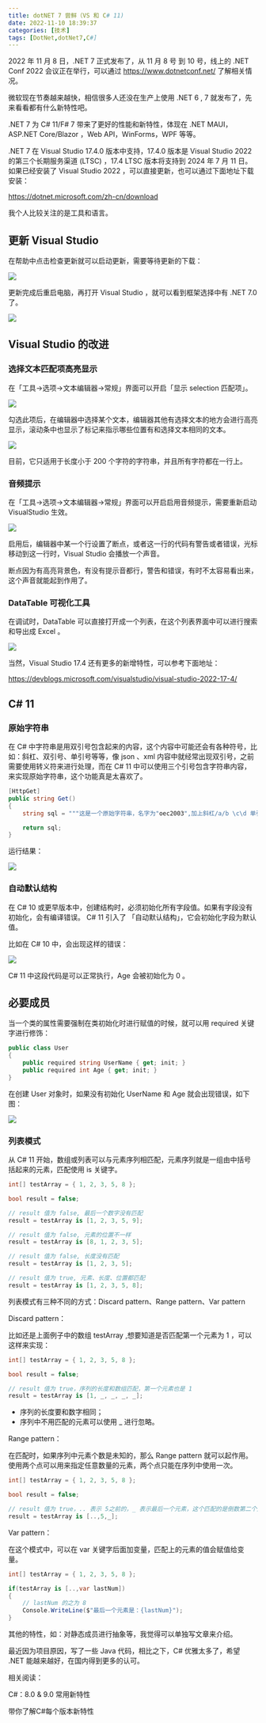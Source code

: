```yaml
---
title: dotNET 7 尝鲜（VS 和 C# 11)
date: 2022-11-10 18:39:37
categories: [技术]
tags: [DotNet,dotNet7,C#]
---
```


2022 年 11 月 8 日，.NET 7 正式发布了，从 11 月 8 号 到 10 号，线上的 .NET Conf 2022 会议正在举行，可以通过 https://www.dotnetconf.net/ 了解相关情况。
<!--more-->
微软现在节奏越来越快，相信很多人还没在生产上使用 .NET 6 , 7 就发布了，先来看看都有什么新特性吧。

.NET 7 为 C# 11/F# 7 带来了更好的性能和新特性，体现在 .NET MAUI，ASP.NET Core/Blazor ，Web API，WinForms，WPF 等等。

.NET 7 在 Visual Studio 17.4.0 版本中支持，17.4.0 版本是 Visual Studio 2022的第三个长期服务渠道 (LTSC) ，17.4 LTSC 版本将支持到 2024 年 7 月 11 日。如果已经安装了 Visual Studio 2022 ，可以直接更新，也可以通过下面地址下载安装：

https://dotnet.microsoft.com/zh-cn/download

我个人比较关注的是工具和语言。

## 更新 Visual Studio

在帮助中点击检查更新就可以启动更新，需要等待更新的下载：

![](https://cdn.jsdelivr.net/gh/oec2003/hblog-images/img/202306161841864.webp)

更新完成后重启电脑，再打开 Visual Studio ，就可以看到框架选择中有 .NET 7.0 了。

![](https://cdn.jsdelivr.net/gh/oec2003/hblog-images/img/202306161841474.webp)

## Visual Studio 的改进

### 选择文本匹配项高亮显示 

在「工具->选项->文本编辑器->常规」界面可以开启「显示 selection 匹配项」。

![](https://cdn.jsdelivr.net/gh/oec2003/hblog-images/img/202306161841559.webp)

勾选此项后，在编辑器中选择某个文本，编辑器其他有选择文本的地方会进行高亮显示，滚动条中也显示了标记来指示哪些位置有和选择文本相同的文本。

![](https://cdn.jsdelivr.net/gh/oec2003/hblog-images/img/202306161841588.webp)

目前，它只适用于长度小于 200 个字符的字符串，并且所有字符都在一行上。

### 音频提示

在「工具->选项->文本编辑器->常规」界面可以开启启用音频提示，需要重新启动 VisualStudio 生效。

![](https://cdn.jsdelivr.net/gh/oec2003/hblog-images/img/202306161841263.webp)

启用后，编辑器中某一个行设置了断点，或者这一行的代码有警告或者错误，光标移动到这一行时，Visual Studio 会播放一个声音。

断点因为有高亮背景色，有没有提示音都行，警告和错误，有时不太容易看出来，这个声音就能起到作用了。

### DataTable 可视化工具

在调试时，DataTable 可以直接打开成一个列表，在这个列表界面中可以进行搜索和导出成 Excel 。

![](https://cdn.jsdelivr.net/gh/oec2003/hblog-images/img/202306161841407.webp)

当然，Visual Studio 17.4 还有更多的新增特性，可以参考下面地址：

https://devblogs.microsoft.com/visualstudio/visual-studio-2022-17-4/

## C# 11

### 原始字符串

在 C# 中字符串是用双引号包含起来的内容，这个内容中可能还会有各种符号，比如：斜杠、双引号、单引号等等，像 json 、xml 内容中就经常出现双引号，之前需要使用转义符来进行处理，而在 C# 11 中可以使用三个引号包含字符串内容，来实现原始字符串，这个功能真是太喜欢了。

```csharp
[HttpGet]
public string Get()
{
	string sql = """这是一个原始字符串，名字为"oec2003",加上斜杠/a/b \c\d 单引号 ''""";

	return sql;
}
```

运行结果：

![](https://cdn.jsdelivr.net/gh/oec2003/hblog-images/img/202306161841680.webp)

### 自动默认结构

在 C# 10 或更早版本中，创建结构时，必须初始化所有字段值。如果有字段没有初始化，会有编译错误。 C# 11 引入了 「自动默认结构」，它会初始化字段为默认值。

比如在 C# 10 中，会出现这样的错误：

![](../../attachmenent/202211100546836.webp)

C# 11 中这段代码是可以正常执行，Age 会被初始化为 0 。

## 必要成员

当一个类的属性需要强制在类初始化时进行赋值的时候，就可以用 required 关键字进行修饰：

```csharp
public class User
{
	public required string UserName { get; init; }
	public required int Age { get; init; }
}
```

在创建 User 对象时，如果没有初始化 UserName 和 Age 就会出现错误，如下图：

![](https://cdn.jsdelivr.net/gh/oec2003/hblog-images/img/202306161842248.webp)

### 列表模式

从 C# 11 开始，数组或列表可以与元素序列相匹配，元素序列就是一组由中括号括起来的元素，匹配使用 is 关键字。

```csharp
int[] testArray = { 1, 2, 3, 5, 8 };

bool result = false;

// result 值为 false, 最后一个数字没有匹配
result = testArray is [1, 2, 3, 5, 9];

// result 值为 false, 元素的位置不一样
result = testArray is [8, 1, 2, 3, 5];

// result 值为 false, 长度没有匹配
result = testArray is [1, 2, 3, 5];

// result 值为 true, 元素、长度、位置都匹配
result = testArray is [1, 2, 3, 5, 8];
```

列表模式有三种不同的方式：Discard pattern、Range pattern、Var pattern

Discard pattern：

比如还是上面例子中的数组 testArray ,想要知道是否匹配第一个元素为 1 ，可以这样来实现：

```csharp
int[] testArray = { 1, 2, 3, 5, 8 };

bool result = false;

// result 值为 true，序列的长度和数组匹配，第一个元素也是 1
result = testArray is [1, _, _, _, _];
```

- 序列的长度要和数字相同；
- 序列中不用匹配的元素可以使用 _ 进行忽略。

Range pattern：

在匹配时，如果序列中元素个数是未知的，那么 Range pattern 就可以起作用。使用两个点可以用来指定任意数量的元素，两个点只能在序列中使用一次。

```csharp
int[] testArray = { 1, 2, 3, 5, 8 };

bool result = false;

// result 值为 true，.. 表示 5之前的，_ 表示最后一个元素，这个匹配的是倒数第二个是 5
result = testArray is [..,5,_];
```

Var pattern：

在这个模式中，可以在 var 关键字后面加变量，匹配上的元素的值会赋值给变量。

```csharp
int[] testArray = { 1, 2, 3, 5, 8 };

if(testArray is [..,var lastNum])
{
    // lastNum 的之为 8
    Console.WriteLine($"最后一个元素是：{lastNum}");
}
```

其他的特性，如：对静态成员进行抽象等，我觉得可以单独写文章来介绍。

最近因为项目原因，写了一些 Java 代码，相比之下，C# 优雅太多了，希望 .NET 能越来越好，在国内得到更多的认可。

相关阅读：

C#：8.0 & 9.0 常用新特性

带你了解C#每个版本新特性
